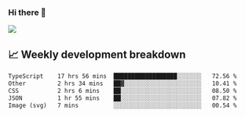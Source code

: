 ### Hi there 👋
<img align="center" src="https://github-readme-stats.vercel.app/api?username=Tumao727&show_icons=true&hide_title=true&theme=dracula" />


## 📈 Weekly development breakdown
<!--START_SECTION:waka-->

```txt
TypeScript    17 hrs 56 mins  ██████████████████░░░░░░░   72.56 %
Other         2 hrs 34 mins   ██▓░░░░░░░░░░░░░░░░░░░░░░   10.41 %
CSS           2 hrs 6 mins    ██░░░░░░░░░░░░░░░░░░░░░░░   08.50 %
JSON          1 hr 55 mins    ██░░░░░░░░░░░░░░░░░░░░░░░   07.82 %
Image (svg)   7 mins          ░░░░░░░░░░░░░░░░░░░░░░░░░   00.54 %
```

<!--END_SECTION:waka-->